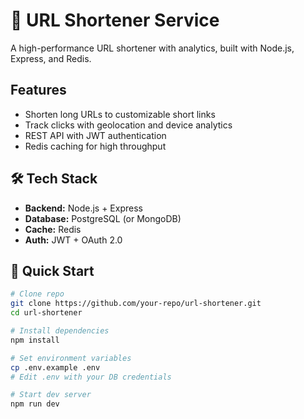 # 🔗 URL Shortener Service

A high-performance URL shortener with analytics, built with Node.js, Express, and Redis.

## Features
- Shorten long URLs to customizable short links
- Track clicks with geolocation and device analytics
- REST API with JWT authentication
- Redis caching for high throughput

## 🛠 Tech Stack
- **Backend:** Node.js + Express
- **Database:** PostgreSQL (or MongoDB)
- **Cache:** Redis
- **Auth:** JWT + OAuth 2.0

## 🚀 Quick Start
```bash
# Clone repo
git clone https://github.com/your-repo/url-shortener.git
cd url-shortener

# Install dependencies
npm install

# Set environment variables
cp .env.example .env
# Edit .env with your DB credentials

# Start dev server
npm run dev
